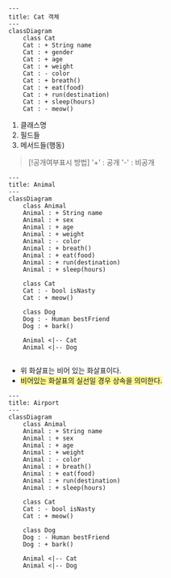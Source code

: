 
```mermaid
---
title: Cat 객체 
---
classDiagram
    class Cat
    Cat : + String name
    Cat : + gender
    Cat : + age
    Cat : + weight
    Cat : - color 
    Cat : + breath()
    Cat : + eat(food)
    Cat : + run(destination)
    Cat : + sleep(hours)
    Cat : - meow()
```

1. 클래스명
2. 필드들
3. 메서드들(행동)

>[!공개여부표시 방법]
>'+' : 공개
>'-'  : 비공개


```mermaid
---
title: Animal 
---
classDiagram
    class Animal
    Animal : + String name
    Animal : + sex
    Animal : + age
    Animal : + weight
    Animal : - color 
    Animal : + breath()
    Animal : + eat(food)
    Animal : + run(destination)
    Animal : + sleep(hours)

	class Cat
	Cat : - bool isNasty 
	Cat : + meow()

	class Dog
	Dog : - Human bestFriend 
	Dog : + bark()

	Animal <|-- Cat
	Animal <|-- Dog
    
```

* 위 화살표는 비어 있는 화살표이다.
* <span style="background:#fff88f">비어있는 화살표의 실선일 경우 상속을 의미한다.</span>

```mermaid
---
title: Airport 
---
classDiagram
    class Animal
    Animal : + String name
    Animal : + sex
    Animal : + age
    Animal : + weight
    Animal : - color 
    Animal : + breath()
    Animal : + eat(food)
    Animal : + run(destination)
    Animal : + sleep(hours)

	class Cat
	Cat : - bool isNasty 
	Cat : + meow()

	class Dog
	Dog : - Human bestFriend 
	Dog : + bark()

	Animal <|-- Cat
	Animal <|-- Dog
    
```
